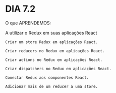 # DIA 7.2

O que APRENDEMOS:

A utilizar o Redux em suas aplicações React

    Criar um store Redux em aplicações React.

    Criar reducers no Redux em aplicações React.

    Criar actions no Redux em aplicações React.

    Criar dispatchers no Redux em aplicações React.

    Conectar Redux aos componentes React.

    Adicionar mais de um reducer a uma store.

